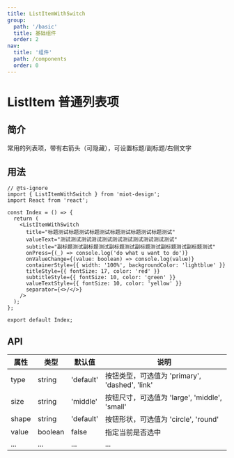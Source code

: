 ```yaml
---
title: ListItemWithSwitch
group:
  path: '/basic'
  title: 基础组件
  order: 2
nav:
  title: '组件'
  path: /components
  order: 0
---
```


# ListItem 普通列表项

## 简介

常用的列表项，带有右箭头（可隐藏），可设置标题/副标题/右侧文字

## 用法

```tsx
// @ts-ignore
import { ListItemWithSwitch } from 'miot-design';
import React from 'react';

const Index = () => {
  return (
    <ListItemWithSwitch
      title="标题测试标题测试标题测试标题测试标题测试标题测试"
      valueText="测试测试测试测试测试测试测试测试测试测试测试"
      subtitle="副标题测试副标题测试副标题测试副标题测试副标题测试副标题测试"
      onPress={(_) => console.log('do what u want to do')}
      onValueChange={(value: boolean) => console.log(value)}
      containerStyle={{ width: '100%', backgroundColor: 'lightblue' }}
      titleStyle={{ fontSize: 17, color: 'red' }}
      subtitleStyle={{ fontSize: 10, color: 'green' }}
      valueTextStyle={{ fontSize: 10, color: 'yellow' }}
      separator={<>/</>}
    />
  );
};

export default Index;
```

## API

| 属性  | 类型    | 默认值    | 说明                                           |
| ----- | ------- | --------- | ---------------------------------------------- |
| type  | string  | 'default' | 按钮类型，可选值为 'primary', 'dashed', 'link' |
| size  | string  | 'middle'  | 按钮尺寸，可选值为 'large', 'middle', 'small'  |
| shape | string  | 'default' | 按钮形状，可选值为 'circle', 'round'           |
| value | boolean | false     | 指定当前是否选中                               |
| ...   | ...     | ...       | ...                                            |
